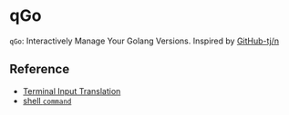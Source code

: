 # qGo
`qGo`: Interactively Manage Your Golang Versions. Inspired by [GitHub-tj/n](https://github.com/tj/n)

## Reference
- [Terminal Input Translation](https://www.gnu.org/software/screen/manual/html_node/Input-Translation.html)
- [shell `command`](https://www.ibm.com/support/knowledgecenter/zh/ssw_aix_72/com.ibm.aix.cmds1/command.htm)
